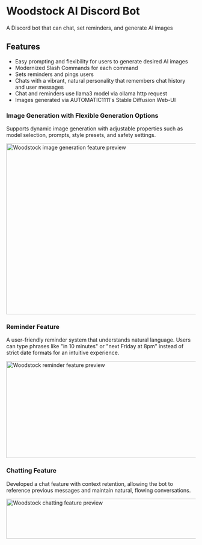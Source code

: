 # Woodstock AI Discord Bot

A Discord bot that can chat, set reminders, and generate AI images

## Features
- Easy prompting and flexibility for users to generate desired AI images
- Modernized Slash Commands for each command
- Sets reminders and pings users
- Chats with a vibrant, natural personality that remembers chat history and user messages
- Chat and reminders use llama3 model via ollama http request
- Images generated via AUTOMATIC1111's Stable Diffusion Web-UI

### Image Generation with Flexible Generation Options
Supports dynamic image generation with adjustable properties such as model selection, prompts, style presets, and safety settings.

<img width="852" height="453" alt="Woodstock image generation feature preview" src="https://github.com/user-attachments/assets/ffba5523-e691-4c57-9b7e-ac90efaeabca" />

### Reminder Feature
A user-friendly reminder system that understands natural language. Users can type phrases like "in 10 minutes" or "next Friday at 8pm" instead of strict date formats for an intuitive experience.

<img width="1386" height="257" alt="Woodstock reminder feature preview" src="https://github.com/user-attachments/assets/28e5df6f-280f-4c89-993b-6149730e007f" />

### Chatting Feature
Developed a chat feature with context retention, allowing the bot to reference previous messages and maintain natural, flowing conversations.

<img width="1339" height="106" alt="Woodstock chatting feature preview" src="https://github.com/user-attachments/assets/52b28667-dae4-4ec9-acab-690794140fcd" />

